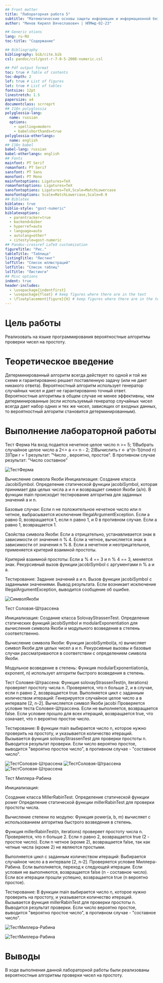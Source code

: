 ```yaml
---
## Front matter
title: "Лабораторная работа 5"
subtitle: "Математические основы защиты информации и информационной безопасности"
author: "Минов Кирилл Вячеславович | НПМмд-02-23"

## Generic otions
lang: ru-RU
toc-title: "Содержание"

## Bibliography
bibliography: bib/cite.bib
csl: pandoc/csl/gost-r-7-0-5-2008-numeric.csl

## Pdf output format
toc: true # Table of contents
toc-depth: 2
lof: true # List of figures
lot: true # List of tables
fontsize: 12pt
linestretch: 1.5
papersize: a4
documentclass: scrreprt
## I18n polyglossia
polyglossia-lang:
  name: russian
  options:
	- spelling=modern
	- babelshorthands=true
polyglossia-otherlangs:
  name: english
## I18n babel
babel-lang: russian
babel-otherlangs: english
## Fonts
mainfont: PT Serif
romanfont: PT Serif
sansfont: PT Sans
monofont: PT Mono
mainfontoptions: Ligatures=TeX
romanfontoptions: Ligatures=TeX
sansfontoptions: Ligatures=TeX,Scale=MatchLowercase
monofontoptions: Scale=MatchLowercase,Scale=0.9
## Biblatex
biblatex: true
biblio-style: "gost-numeric"
biblatexoptions:
  - parentracker=true
  - backend=biber
  - hyperref=auto
  - language=auto
  - autolang=other*
  - citestyle=gost-numeric
## Pandoc-crossref LaTeX customization
figureTitle: "Рис."
tableTitle: "Таблица"
listingTitle: "Листинг"
lofTitle: "Список иллюстраций"
lotTitle: "Список таблиц"
lolTitle: "Листинги"
## Misc options
indent: true
header-includes:
  - \usepackage{indentfirst}
  - \usepackage{float} # keep figures where there are in the text
  - \floatplacement{figure}{H} # keep figures where there are in the text
---
```


# Цель работы


Реализовать на языке программирования вероятностные алгоритмы проверки чисел на простоту.

# Теоретическое введение

Детерминированный алгоритм всегда действует по одной и той же схеме и гарантированно решает поставленную задачу (или не дает никакого ответа). Вероятностный алгоритм использует генератор случайных чисел и дает не гарантированно точный ответ. Вероятностные алгоритмы в общем случае не менее эффективны, чем детерминированные (если используемый генератор случайных чисел всегда дает набор одних и тех же чисел, зависящих от входных данных, то вероятностный алгоритм становится детерминированным).

# Выполнение лабораторной работы

Тест Ферма
На вход подается нечетное целое число n >= 5;
1)Выбрать случайное целое число a 2<= a <= n - 2; 
2)Вычислить r <- a^(n-1)(mod n)
3)При r = 1 результат: "Число , вероятно, простое". В противном случае результат: "Число составное"

![ТестФерма](image/ТестФерма.PNG)

Вычисление символа Якоби
Инициализация:
Создание класса JacobiSymbol.
Определение статической функции jacobiSymbol, которая принимает два целых числа a и n и возвращает символ Якоби (a/n).
В функции main происходит тестирование алгоритма для заданных значений a и n.

Базовые случаи:
Если n не положительное нечетное число или n четное, выбрасывается исключение IllegalArgumentException.
Если a равно 0, возвращается 1, если n равно 1, и 0 в противном случае.
Если a равно 1, возвращается 1.

Свойства символа Якоби:
Если a отрицательно, устанавливается знак в зависимости от значения n % 4.
Если a четное, вычисляется знак в зависимости от значения n % 8.
Если a нечетное и неотрицательное, применяется критерий взаимной простоты.

Критерий взаимной простоты:
Если a % 4 == 3 и n % 4 == 3, меняется знак.
Рекурсивный вызов функции jacobiSymbol с аргументами n % a и a.

Тестирование:
Задание значений a и n.
Вызов функции jacobiSymbol с заданными значениями.
Вывод результата. Если возникает исключение IllegalArgumentException, выводится сообщение об ошибке.

![СимволЯкоби](image/СимволЯкоби.PNG)

Тест Соловэя-Штрассена

Инициализация:
Создание класса SolovayStrassenTest.
Определение статических функций jacobiSymbol и modularExponentiation для вычисления символа Якоби и модульного возведения в степень соответственно.

Вычисление символа Якоби:
Функция jacobiSymbol(a, n) вычисляет символ Якоби для целых чисел a и n.
Рекурсивные вызовы и базовые случаи рассматриваются в соответствии с определением символа Якоби.

Модульное возведение в степень:
Функция modularExponentiation(a, exponent, n) использует алгоритм быстрого возведения в степень.

Тест Соловея-Штрассена:
Функция solovayStrassenTest(n, iterations) проверяет простоту числа n.
Проверяется, что n больше 2, и в случае, если n равно 2, возвращается true.
Выполняется цикл с заданным количеством итераций:
Генерируется случайное целое число a в интервале [2, n-2].
Вычисляется символ Якоби jacobi 
Проверяется условие теста Соловея-Штрассена. Если не выполняется, возвращается false.
Если условие прошло для всех итераций, возвращается true, что означает, что n вероятно простое число.

Тестирование:
В функции main выбирается число n, которое нужно проверить на простоту, и указывается количество итераций.
Вызывается функция solovayStrassenTest для проверки простоты n.
Выводится результат проверки. Если число вероятно простое, выводится "вероятно простое число", в противном случае - "составное число".

![ТестСоловэя-Штрассена](image/ТестСоловэя-Штрассена(1).PNG)
![ТестСоловэя-Штрассена](image/ТестСоловэя-Штрассена(2).PNG)
![ТестСоловэя-Штрассена](image/ТестСоловэя-Штрассена(3).PNG)

Тест Миллера-Рабина 

Инициализация:

Создание класса MillerRabinTest.
Определение статической функции power
Определение статической функции millerRabinTest для проверки простоты числа.

Вычисление степени по модулю:
Функция power(a, b, m) вычисляет  с использованием алгоритма быстрого возведения в степень.

Функция millerRabinTest(n, iterations) проверяет простоту числа n.
Проверяется, что n больше 2. Если n равно 2, возвращается true (2 - простое число).
Если n четное (кроме 2), возвращается false, так как четные числа (кроме 2) не являются простыми.

Выполняется цикл с заданным количеством итераций:
Выбирается случайное число a в интервале [2, n-2].
Проверяется условие Миллера-Рабина. Если выполняется, переход к следующей итерации.
Если условия не выполняются, возвращается false (n - составное число).
Если все итерации прошли успешно, возвращается true (n вероятно простое).

Тестирование:
В функции main выбирается число n, которое нужно проверить на простоту, и указывается количество итераций.
Вызывается функция millerRabinTest для проверки простоты n.
Выводится результат проверки. Если число вероятно простое, выводится "вероятно простое число", в противном случае - "составное число".

![ТестМиллера-Рабина](image/ТестМиллера-Рабина(1).PNG)

![ТестМиллера-Рабина](image/ТестМиллера-Рабина(2).PNG)

# Выводы

В ходе выполнения данной лабораторной работы были реализованы вероятностные алгоритмы проверки чисел на простоту.


